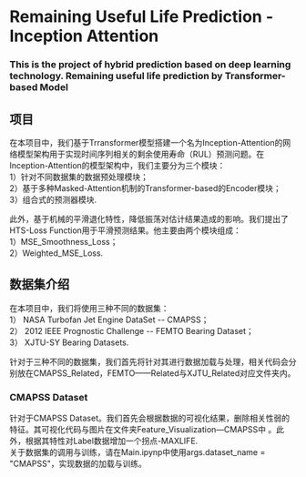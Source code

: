 # Remaining Useful Life Prediction - Inception Attention
 ### This is the project of hybrid prediction based on deep learning technology. Remaining useful life prediction by Transformer-based Model

## 项目
 在本项目中，我们基于Trransformer模型搭建一个名为Inception-Attention的网络模型架构用于实现时间序列相关的剩余使用寿命（RUL）预测问题。在Inception-Attention的模型架构中，我们主要分为三个模块：  
   1）针对不同数据集的数据预处理模块；  
   2）基于多种Masked-Attention机制的Transformer-based的Encoder模块；  
   3）组合式的预测器模块.  
   
 此外，基于机械的平滑退化特性，降低振荡对估计结果造成的影响。我们提出了HTS-Loss Function用于平滑预测结果。他主要由两个模块组成：  
   1）MSE_Smoothness_Loss；  
   2）Weighted_MSE_Loss.  
 
## 数据集介绍
  在本项目中，我们将使用三种不同的数据集：  
    1） NASA Turbofan Jet Engine DataSet -- CMAPSS；  
    2） 2012 IEEE Prognostic Challenge -- FEMTO Bearing Dataset；  
    3） XJTU-SY Bearing Datasets.  
  
  针对于三种不同的数据集，我们首先将针对其进行数据加载与处理，相关代码会分别放在CMAPSS_Related，FEMTO——Related与XJTU_Related对应文件夹内。  

### CMAPSS Dataset
  针对于CMAPSS Dataset。我们首先会根据数据的可视化结果，删除相关性弱的特征。其可视化代码与图片在文件夹Feature_Visualization—CMAPSS中 。此外，根据其特性对Label数据增加一个拐点-MAXLIFE.  
  关于数据集的调用与训练，请在Main.ipynp中使用args.dataset_name = "CMAPSS"，实现数据的加载与训练。
   
